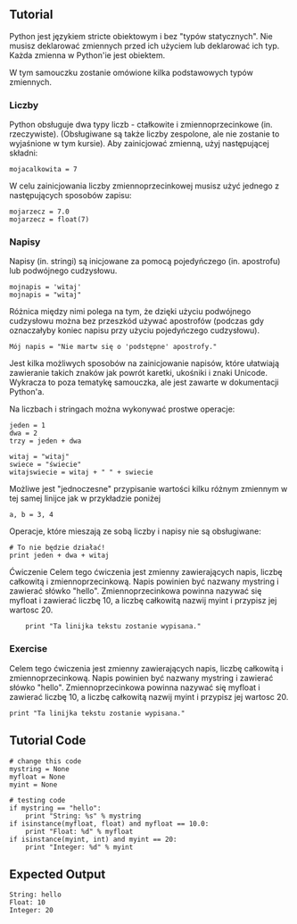 Tutorial
--------

Python jest językiem stricte obiektowym i bez "typów statycznych". Nie musisz deklarować zmiennych przed ich użyciem lub deklarować ich typ. Każda zmienna w Python'ie jest obiektem.

W tym samouczku zostanie omówione kilka podstawowych typów zmiennych.

### Liczby
Python obsługuje dwa typy liczb - ctałkowite i zmiennoprzecinkowe (in. rzeczywiste). (Obsługiwane są także liczby zespolone, ale nie zostanie to wyjaśnione w tym kursie).
Aby zainicjować zmienną, użyj następującej składni:

	mojacalkowita = 7

W celu zainicjowania liczby zmiennoprzecinkowej musisz użyć jednego z następujących sposobów zapisu:

	mojarzecz = 7.0
	mojarzecz = float(7)

### Napisy
Napisy (in. stringi) są inicjowane za pomocą pojedyńczego (in. apostrofu) lub podwójnego cudzysłowu.

	mojnapis = 'witaj'
	mojnapis = "witaj"

Różnica między nimi polega na tym, że dzięki użyciu podwójnego cudzysłowu można bez przeszkód używać apostrofów (podczas gdy oznaczałyby koniec napisu przy użyciu pojedyńczego cudzysłowu).

	Mój napis = "Nie martw się o 'podstępne' apostrofy."

Jest kilka możliwych sposobów na zainicjowanie napisów, które ułatwiają zawieranie takich znaków jak powrót karetki, ukośniki i znaki Unicode. Wykracza to poza tematykę samouczka, ale jest zawarte w dokumentacji Python'a.

Na liczbach i stringach można wykonywać prostwe operacje:

	jeden = 1
	dwa = 2
	trzy = jeden + dwa
	
	witaj = "witaj"
	swiece = "świecie"
	witajswiecie = witaj + " " + swiecie

Możliwe jest "jednoczesne" przypisanie wartości kilku różnym zmiennym w tej samej linijce jak w przykładzie poniżej

	a, b = 3, 4

Operacje, które mieszają ze sobą liczby i napisy nie są obsługiwane:

	# To nie będzie działać!
	print jeden + dwa + witaj

Ćwiczenie
Celem tego ćwiczenia jest zmienny zawierających napis, liczbę całkowitą i zmiennoprzecinkową.
Napis powinien być nazwany mystring i zawierać słówko "hello". Zmiennoprzecinkowa powinna nazywać się myfloat i zawierać liczbę 10, a liczbę całkowitą nazwij myint i przypisz jej wartosc 20.

        print "Ta linijka tekstu zostanie wypisana."



### Exercise

Celem tego ćwiczenia jest zmienny zawierających napis, liczbę całkowitą i zmiennoprzecinkową.
Napis powinien być nazwany mystring i zawierać słówko "hello". Zmiennoprzecinkowa powinna nazywać się myfloat i zawierać liczbę 10, a liczbę całkowitą nazwij myint i przypisz jej wartosc 20.

	print "Ta linijka tekstu zostanie wypisana."

Tutorial Code
-------------
	# change this code
	mystring = None
	myfloat = None
	myint = None

	# testing code
	if mystring == "hello":
	    print "String: %s" % mystring
	if isinstance(myfloat, float) and myfloat == 10.0:
	    print "Float: %d" % myfloat
	if isinstance(myint, int) and myint == 20:
	    print "Integer: %d" % myint

Expected Output
---------------
	String: hello
	Float: 10
	Integer: 20